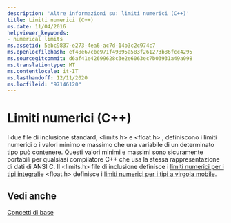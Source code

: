 ```yaml
---
description: 'Altre informazioni su: limiti numerici (C++)'
title: Limiti numerici (C++)
ms.date: 11/04/2016
helpviewer_keywords:
- numerical limits
ms.assetid: 5ebc9837-e273-4ea6-ac7d-14b3c2c974c7
ms.openlocfilehash: ef48e67cbe971f49895a583f261273b86fcc4295
ms.sourcegitcommit: d6af41e42699628c3e2e6063ec7b03931a49a098
ms.translationtype: MT
ms.contentlocale: it-IT
ms.lasthandoff: 12/11/2020
ms.locfileid: "97146120"
---
```

# <a name="numerical-limits-c"></a>Limiti numerici (C++)

I due file di inclusione standard, \<limits.h> e \<float.h> , definiscono i limiti numerici o i valori minimo e massimo che una variabile di un determinato tipo può contenere. Questi valori minimi e massimi sono sicuramente portabili per qualsiasi compilatore C++ che usa la stessa rappresentazione di dati di ANSI C. Il \<limits.h> file di inclusione definisce i [limiti numerici per i tipi integrali](../cpp/integer-limits.md)e \<float.h> definisce i [limiti numerici per i tipi a virgola mobile](../cpp/floating-limits.md).

## <a name="see-also"></a>Vedi anche

[Concetti di base](../cpp/basic-concepts-cpp.md)
